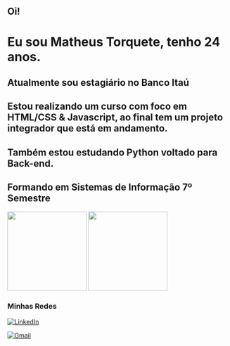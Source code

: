 ## Oi!

# Eu sou Matheus Torquete, tenho 24 anos.

## Atualmente sou estagiário no Banco Itaú

## Estou realizando um curso com foco em HTML/CSS & Javascript, ao final tem um projeto integrador que está em andamento.
## Também estou estudando Python voltado para Back-end.

## Formando em Sistemas de Informação 7º Semestre



<div>

  <img height="180em" src="https://github-readme-stats.vercel.app/api?username=MatheusTorquete&show_icons=true&theme=tokyonight"/>
  <img height="180em" src="https://github-readme-stats.vercel.app/api/top-langs/?username=MatheusTorquete&layout=compact&theme=tokyonight"/>
  
</div>


### Minhas Redes
[![LinkedIn](https://img.shields.io/badge/LinkedIn-0077B5?style=for-the-badge&logo=linkedin&logoColor=white)](https://www.linkedin.com/in/matheustorquete/)

[![Gmail](https://img.shields.io/badge/Gmail-D14836?style=for-the-badge&logo=gmail&logoColor=white)](matheuswe10@gmail.com)
